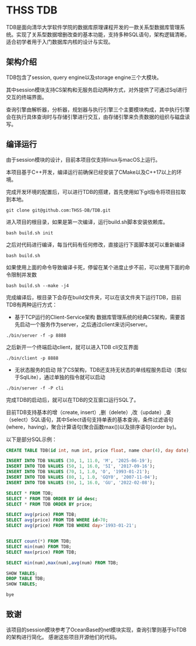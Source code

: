 # THSS TDB 
TDB是面向清华大学软件学院的数据库原理课程开发的一款关系型数据库管理系统。实现了关系型数据增删改查的基本功能，支持多种SQL语句，架构逻辑清晰，适合初学者用于入门数据库内核的设计与实现。

## 架构介绍
TDB包含了session, query engine以及storage engine三个大模块。

其中session模块支持CS架构和无服务启动两种方式，对外提供了可通过Sql进行交互的终端界面。

查询引擎由解析器，分析器，规划器与执行引擎三个主要模块构成，其中执行引擎会在执行具体查询时与存储引擎进行交互，由存储引擎来负责数据的组织与磁盘读写。

## 编译运行
由于session模块的设计，目前本项目仅支持linux与macOS上运行。

本项目基于C++开发，编译运行前确保已经安装了CMake以及C++17以上的环境。


完成开发环境的配置后，可以进行TDB的搭建，首先使用如下git指令将项目拉取到本地。
```git
git clone git@github.com:THSS-DB/TDB.git
```
进入项目的根目录，如果是第一次编译，运行build.sh脚本安装依赖库。
```
bash build.sh init
```
之后对代码进行编译，每当代码有任何修改，直接运行下面脚本就可以重新编译
```
bash build.sh
```
如果使用上面的命令导致编译卡死，停留在某个进度止步不前，可以使用下面的命令限制并发数
```
bash build.sh --make -j4
```
完成编译后，根目录下会存在build文件夹，可以在该文件夹下运行TDB，目前TDB有两种运行方式：
- 基于TCP运行的Client-Service架构
数据库管理系统的经典CS架构，需要首先启动一个服务作为server，之后通过client来访问server。
```shell
./bin/server -f -p 8888
```
之后新开一个终端启动client，就可以进入TDB cli交互界面
 ```shell
 ./bin/client -p 8888
```
- 无状态服务的启动
除了CS架构，TDB还支持无状态的单线程服务启动（类似于SqlLite），通过单独的指令就可以启动
```
./bin/server -f -P cli
```
完成TDB的启动后，就可以在TDB的交互窗口运行SQL了。

目前TDB支持基本的增（create, insert）,删（delete）,改（update）,查（select）SQL语句，其中Select语句支持单表的基本查询，条件过滤语句(where，having)，聚合计算语句(聚合函数max())以及排序语句(order by)。

以下是部分SQL示例：
```SQL
CREATE TABLE TDB(id int, num int, price float, name char(4), day date);

INSERT INTO TDB VALUES (30, 1, 11.0, 'M', '2025-06-19');
INSERT INTO TDB VALUES (50, 1, 16.0, '5I', '2017-09-16');
INSERT INTO TDB VALUES (70, 1, 1.0, 'O', '1993-01-21');
INSERT INTO TDB VALUES (80, 1, 1.0, 'GQY0', '2007-11-04');
INSERT INTO TDB VALUES (90, 1, 16.0, 'GU', '2022-02-08');  

SELECT * FROM TDB;
SELECT * FROM TDB ORDER BY id desc;
SELECT * FROM TDB ORDER BY price;

SELECT avg(price) FROM TDB; 
SELECT avg(price) FROM TDB WHERE id>70; 
SELECT avg(price) FROM TDB WHERE day>'1993-01-21';


SELECT count(*) FROM TDB;
SELECT min(num) FROM TDB;
SELECT max(price) FROM TDB;

SELECT min(num),max(num),avg(num) FROM TDB;

SHOW TABLES;
DROP TABLE TDB;
SHOW TABLES;

bye
```

## 致谢
该项目的session模块参考了OceanBase的net模块实现，查询引擎则基于IoTDB的架构进行简化。
感谢这些项目开源他们的代码。
 
